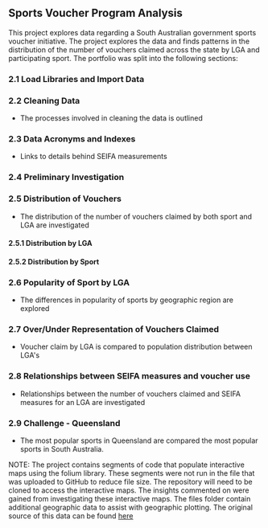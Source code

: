 ## Sports Voucher Program Analysis

This project explores data regarding a South Australian government sports voucher initiative. The project explores the data and finds patterns in the distribution of the number of vouchers claimed across the state by LGA and participating sport. The portfolio was split into the following sections:

### 2.1 Load Libraries and Import Data
### 2.2 Cleaning Data
* The processes involved in cleaning the data is outlined 
### 2.3 Data Acronyms and Indexes
* Links to details behind SEIFA measurements 
### 2.4 Preliminary Investigation
### 2.5 Distribution of Vouchers
* The distribution of the number of vouchers claimed by both sport and LGA are investigated 
#### 2.5.1 Distribution by LGA
#### 2.5.2 Distribution by Sport
### 2.6 Popularity of Sport by LGA
* The differences in popularity of sports by geographic region are explored
### 2.7 Over/Under Representation of Vouchers Claimed
* Voucher claim by LGA is compared to population distribution between LGA's
### 2.8 Relationships between SEIFA measures and voucher use
* Relationships between the number of vouchers claimed and SEIFA measures for an LGA are investigated
### 2.9 Challenge - Queensland
* The most popular sports in Queensland are compared the most popular sports in South Australia.

NOTE: The project contains segments of code that populate interactive maps using the folium library. These segments were not run in the file that was uploaded to GitHub to reduce file size. The repository will need to be cloned to access the interactive maps. The insights commented on were gained from investigating these interactive maps. 
The files folder contain additional geographic data to assist with geographic plotting. The original source of this data can be found [here](https://data.gov.au/dataset/ds-dga-b71223e0-2235-4973-90e9-d279687b7ef8/details)